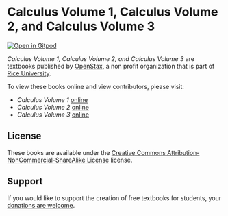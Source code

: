 # Calculus Volume 1, Calculus Volume 2, and Calculus Volume 3

[![Open in Gitpod](https://gitpod.io/button/open-in-gitpod.svg)](https://gitpod.io/from-referrer/)

_Calculus Volume 1, Calculus Volume 2, and Calculus Volume 3_ are textbooks published by [OpenStax](https://openstax.org/), a non profit organization that is part of [Rice University](https://www.rice.edu/).

To view these books online and view contributors, please visit:
- _Calculus Volume 1_ [online](https://github.com/cnx-user-books/cnxbook-calculus-volume-1/releases/latest)
- _Calculus Volume 2_ [online](https://github.com/cnx-user-books/cnxbook-calculus-volume-2/releases/latest)
- _Calculus Volume 3_ [online](https://github.com/cnx-user-books/cnxbook-calculus-volume-3/releases/latest)

## License
These books are available under the [Creative Commons Attribution-NonCommercial-ShareAlike License](./LICENSE) license.

## Support
If you would like to support the creation of free textbooks for students, your [donations are welcome](https://riceconnect.rice.edu/donation/support-openstax-banner).
